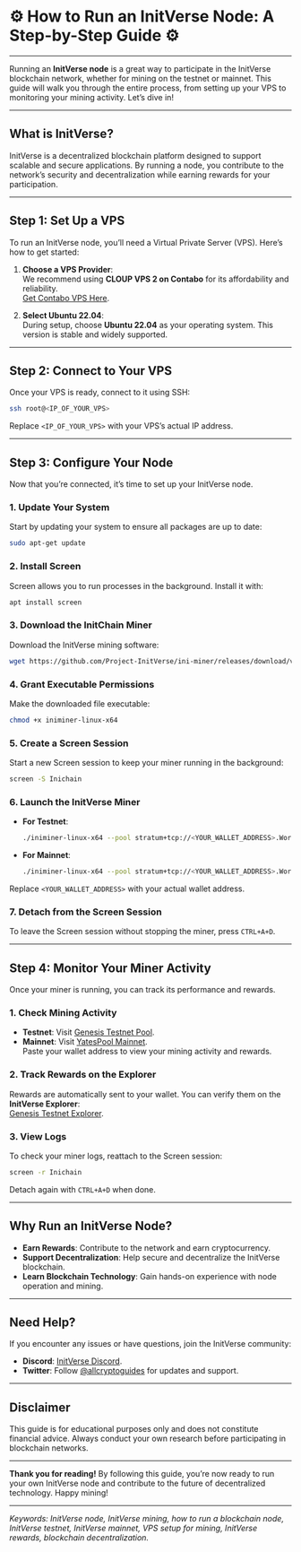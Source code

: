 # ⚙️ How to Run an InitVerse Node: A Step-by-Step Guide ⚙️  

---

Running an **InitVerse node** is a great way to participate in the InitVerse blockchain network, whether for mining on the testnet or mainnet. This guide will walk you through the entire process, from setting up your VPS to monitoring your mining activity. Let’s dive in!  

---

## **What is InitVerse?**  
InitVerse is a decentralized blockchain platform designed to support scalable and secure applications. By running a node, you contribute to the network’s security and decentralization while earning rewards for your participation.  

---

## **Step 1: Set Up a VPS**  
To run an InitVerse node, you’ll need a Virtual Private Server (VPS). Here’s how to get started:  

1. **Choose a VPS Provider**:  
   We recommend using **CLOUP VPS 2 on Contabo** for its affordability and reliability.  
   [Get Contabo VPS Here](https://www.tkqlhce.com/5k117cy63y5LNMNPTTSSSLNRMOOPST?sid=medium).  

2. **Select Ubuntu 22.04**:  
   During setup, choose **Ubuntu 22.04** as your operating system. This version is stable and widely supported.  

---

## **Step 2: Connect to Your VPS**  
Once your VPS is ready, connect to it using SSH:  

```bash  
ssh root@<IP_OF_YOUR_VPS>  
```  
Replace `<IP_OF_YOUR_VPS>` with your VPS’s actual IP address.  

---

## **Step 3: Configure Your Node**  
Now that you’re connected, it’s time to set up your InitVerse node.  

### **1. Update Your System**  
Start by updating your system to ensure all packages are up to date:  
```bash  
sudo apt-get update  
```  

### **2. Install Screen**  
Screen allows you to run processes in the background. Install it with:  
```bash  
apt install screen  
```  

### **3. Download the InitChain Miner**  
Download the InitVerse mining software:  
```bash  
wget https://github.com/Project-InitVerse/ini-miner/releases/download/v1.0.0/iniminer-linux-x64  
```  

### **4. Grant Executable Permissions**  
Make the downloaded file executable:  
```bash  
chmod +x iniminer-linux-x64  
```  

### **5. Create a Screen Session**  
Start a new Screen session to keep your miner running in the background:  
```bash  
screen -S Inichain  
```  

### **6. Launch the InitVerse Miner**  
- **For Testnet**:  
  ```bash  
  ./iniminer-linux-x64 --pool stratum+tcp://<YOUR_WALLET_ADDRESS>.Worker001@pool-core-testnet.inichain.com:32672  
  ```  
- **For Mainnet**:  
  ```bash  
  ./iniminer-linux-x64 --pool stratum+tcp://<YOUR_WALLET_ADDRESS>.Worker001@pool-a.yatespool.com:31588  
  ```  
Replace `<YOUR_WALLET_ADDRESS>` with your actual wallet address.  

### **7. Detach from the Screen Session**  
To leave the Screen session without stopping the miner, press `CTRL+A+D`.  

---

## **Step 4: Monitor Your Miner Activity**  
Once your miner is running, you can track its performance and rewards.  

### **1. Check Mining Activity**  
- **Testnet**: Visit [Genesis Testnet Pool](https://genesis-testnet.yatespool.com/).  
- **Mainnet**: Visit [YatesPool Mainnet](https://a.yatespool.com/).  
Paste your wallet address to view your mining activity and rewards.  

### **2. Track Rewards on the Explorer**  
Rewards are automatically sent to your wallet. You can verify them on the **InitVerse Explorer**:  
[Genesis Testnet Explorer](https://genesis-testnet.iniscan.com/).  

### **3. View Logs**  
To check your miner logs, reattach to the Screen session:  
```bash  
screen -r Inichain  
```  
Detach again with `CTRL+A+D` when done.  

---

## **Why Run an InitVerse Node?**  
- **Earn Rewards**: Contribute to the network and earn cryptocurrency.  
- **Support Decentralization**: Help secure and decentralize the InitVerse blockchain.  
- **Learn Blockchain Technology**: Gain hands-on experience with node operation and mining.  

---

## **Need Help?**  
If you encounter any issues or have questions, join the InitVerse community:  
- **Discord**: [InitVerse Discord](https://discord.com/invite/szXyZSgSYg).  
- **Twitter**: Follow [@allcryptoguides](https://x.com/allcryptoguides) for updates and support.  

---

## **Disclaimer**  
This guide is for educational purposes only and does not constitute financial advice. Always conduct your own research before participating in blockchain networks.  

---

**Thank you for reading!** By following this guide, you’re now ready to run your own InitVerse node and contribute to the future of decentralized technology. Happy mining!  

---  
*Keywords: InitVerse node, InitVerse mining, how to run a blockchain node, InitVerse testnet, InitVerse mainnet, VPS setup for mining, InitVerse rewards, blockchain decentralization.*
